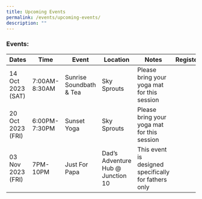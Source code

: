 ```yaml
---
title: Upcoming Events
permalink: /events/upcoming-events/
description: ""
---
```

### Events:




| Dates | Time | Event | Location | Notes | Register |
| -------- | -------- | -------- | -------- | -------- | -------- |
| 14 Oct 2023 (SAT)   | 7:00AM-8:30AM |Sunrise Soundbath & Tea  | Sky Sprouts | Please bring your yoga mat for this session
| 20 Oct 2023 (FRI)     | 6:00PM-7:30PM  | Sunset Yoga   | Sky Sprouts |  Please bring your yoga mat for this session
|03 Nov 2023 (FRI)    | 7PM-10PM     | Just For Papa    | Dad’s Adventure Hub @ Junction 10 | This event is designed specifically for fathers only